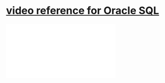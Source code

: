 # [**video reference for Oracle SQL**](https://olympus.mygreatlearning.com/courses/59439) 

![PDF](Oracle.pdf)
